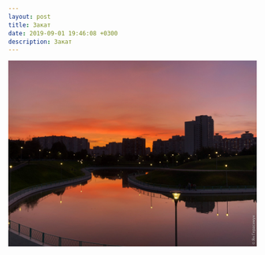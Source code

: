 ```yaml
---
layout: post
title: Закат
date: 2019-09-01 19:46:08 +0300
description: Закат
---
```


<img src="/assets/images/2019/09/2019-09-01_19-46-08_IMG_2185_web.jpg" class="img-fluid mx-auto d-block" alt="Закат" />
